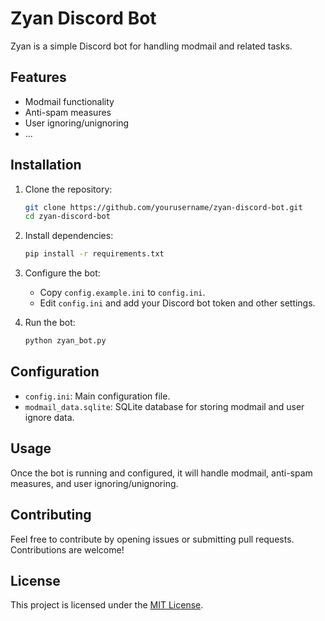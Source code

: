 # Zyan Discord Bot

Zyan is a simple Discord bot for handling modmail and related tasks.

## Features

- Modmail functionality
- Anti-spam measures
- User ignoring/unignoring
- ...

## Installation

1. Clone the repository:
   ```bash
   git clone https://github.com/yourusername/zyan-discord-bot.git
   cd zyan-discord-bot
   ```

2. Install dependencies:
   ```bash
   pip install -r requirements.txt
   ```

3. Configure the bot:
   - Copy `config.example.ini` to `config.ini`.
   - Edit `config.ini` and add your Discord bot token and other settings.

4. Run the bot:
   ```bash
   python zyan_bot.py
   ```

## Configuration

- `config.ini`: Main configuration file.
- `modmail_data.sqlite`: SQLite database for storing modmail and user ignore data.

## Usage

Once the bot is running and configured, it will handle modmail, anti-spam measures, and user ignoring/unignoring.

## Contributing

Feel free to contribute by opening issues or submitting pull requests. Contributions are welcome!

## License

This project is licensed under the [MIT License](LICENSE).
